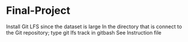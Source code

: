 # Final-Project

Install Git LFS since the dataset is large
In the directory that is connect to the Git repository; type git lfs track in gitbash 
See Instruction file 
